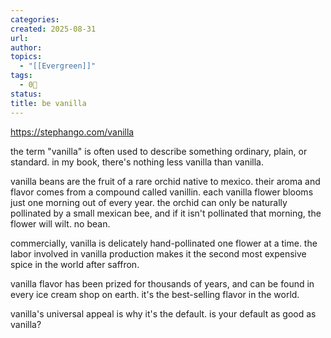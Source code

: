 ```yaml
---
categories:
created: 2025-08-31
url:
author:
topics:
  - "[[Evergreen]]"
tags:
  - 0🌲
status:
title: be vanilla
---
```

https://stephango.com/vanilla

the term "vanilla" is often used to describe something ordinary, plain, or standard. in my book, there's nothing less vanilla than vanilla.

vanilla beans are the fruit of a rare orchid native to mexico. their aroma and flavor comes from a compound called vanillin. each vanilla flower blooms just one morning out of every year. the orchid can only be naturally pollinated by a small mexican bee, and if it isn't pollinated that morning, the flower will wilt. no bean.

commercially, vanilla is delicately hand-pollinated one flower at a time. the labor involved in vanilla production makes it the second most expensive spice in the world after saffron.

vanilla flavor has been prized for thousands of years, and can be found in every ice cream shop on earth. it's the best-selling flavor in the world.

vanilla's universal appeal is why it's the default. is your default as good as vanilla?